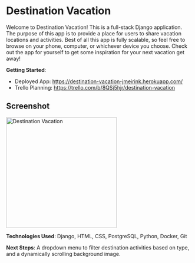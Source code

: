 # Destination Vacation

Welcome to Destination Vacation! This is a full-stack Django application. The purpose of this app is to provide a place for users to share vacation locations and activities. Best of all this app is fully scalable, so feel free to browse on your phone, computer, or whichever device you choose. Check out the app for yourself to get some inspiration for your next vacation get away!

**Getting Started**: 
- Deployed App: https://destination-vacation-jmeirink.herokuapp.com/
- Trello Planning: https://trello.com/b/8QSj5hjr/destination-vacation

## Screenshot
<img width="300" alt="Destination Vacation" src="./main_app/static/images/destination-vacation-sc.png">


**Technologies Used**: Django, HTML, CSS, PostgreSQL, Python, Docker, Git

**Next Steps**: A dropdown menu to filter destination activities based on type, and a dynamically scrolling background image.
